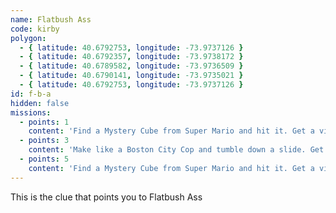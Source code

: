 ```yaml
---
name: Flatbush Ass
code: kirby
polygon:
  - { latitude: 40.6792753, longitude: -73.9737126 }
  - { latitude: 40.6792357, longitude: -73.9738172 }
  - { latitude: 40.6789582, longitude: -73.9736509 }
  - { latitude: 40.6790141, longitude: -73.9735021 }
  - { latitude: 40.6792753, longitude: -73.9737126 }
id: f-b-a
hidden: false
missions:
  - points: 1
    content: 'Find a Mystery Cube from Super Mario and hit it. Get a video for a power up of 2 stars.'
  - points: 3
    content: 'Make like a Boston City Cop and tumble down a slide. Get the scene on video for 3 points.'
  - points: 5
    content: 'Find a Mystery Cube from Super Mario and hit it. Get a video for a power up of 2 stars.'
---
```


This is the clue that points you to Flatbush Ass